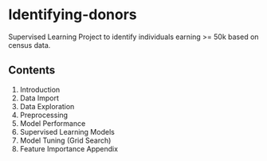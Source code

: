 # Identifying-donors
Supervised Learning Project to identify individuals earning >= 50k based on census data.

## Contents

1. Introduction
2. Data Import
3. Data Exploration
4. Preprocessing
5. Model Performance
6. Supervised Learning Models
7. Model Tuning (Grid Search)
8. Feature Importance
Appendix
